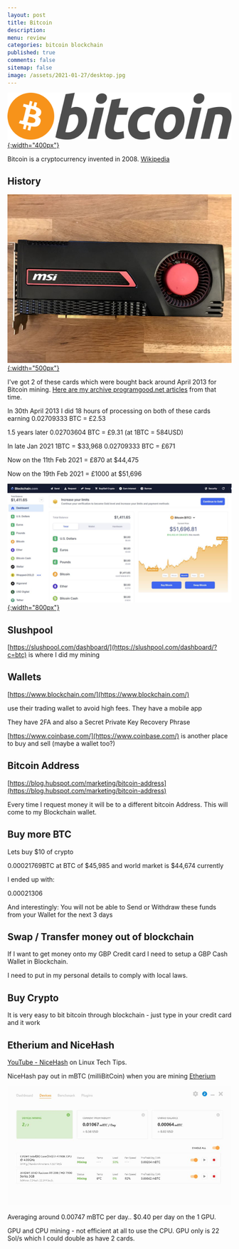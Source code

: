 ```yaml
---
layout: post
title: Bitcoin 
description: 
menu: review
categories: bitcoin blockchain
published: true 
comments: false     
sitemap: false
image: /assets/2021-01-27/desktop.jpg
---
```



[![Bitcoin logo](/assets/2021-02-19/bitcoin.svg "Bitcoin"){:width="400px"}](/assets/2021-02-19/bitcoin.svg)

Bitcoin is a cryptocurrency invented in 2008. [Wikipedia](https://en.wikipedia.org/wiki/Bitcoin)

## History

[![My card 7970](/assets/2021-01-27/msi.jpg "7970"){:width="500px"}](/assets/2021-01-27/msi.jpg)

I've got 2 of these cards which were bought back around April 2013 for Bitcoin mining.
[Here are my archive programgood.net articles](https://web.archive.org/web/20170701030000/http://www.programgood.net/CategoryView,category,Bitcoin.aspx) from that time.

In 30th April 2013 I did 18 hours of processing on both of these cards earning 0.02709333 BTC = £2.53

1.5 years later 0.02703604 BTC = £9.31 (at 1BTC = 584USD)

In late Jan 2021 1BTC = $33,968 0.02709333 BTC = £671

Now on the 11th Feb 2021 = £870 at $44,475

Now on the 19th Feb 2021 = £1000 at $51,696

[![Blockchain](/assets/2021-02-19/blockchain.jpg "Blockchain"){:width="800px"}](/assets/2021-02-19/blockchain.jpg)

## Slushpool

[https://slushpool.com/dashboard/](https://slushpool.com/dashboard/?c=btc) is where I did my mining


## Wallets

[https://www.blockchain.com/](https://www.blockchain.com/)

use their trading wallet to avoid high fees. They have a mobile app

They have 2FA and also a Secret Private Key Recovery Phrase

[https://www.coinbase.com/](https://www.coinbase.com/) is another place to buy and sell (maybe a wallet too?)

## Bitcoin Address

[https://blog.hubspot.com/marketing/bitcoin-address](https://blog.hubspot.com/marketing/bitcoin-address)

Every time I request money it will be to a different bitcoin Address. This will come to my Blockchain wallet.

## Buy more BTC

Lets buy $10 of crypto

0.00021769BTC at BTC of $45,985 and world market is $44,674 currently

I ended up with:

0.00021306

And interestingly: You will not be able to Send or Withdraw these funds from your Wallet for the next 3 days

## Swap / Transfer money out of blockchain

If I want to get money onto my GBP Credit card I need to setup a GBP Cash Wallet in Blockchain.

I need to put in my personal details to comply with local laws.


## Buy Crypto

It is very easy to bit bitcoin through blockchain - just type in your credit card and it work


## Etherium and NiceHash

[YouTube - NiceHash](https://www.youtube.com/watch?v=swOj0wvuCO8&t=44s) on Linux Tech Tips.

NiceHash pay out in mBTC (milliBitCoin) when you are mining [Etherium](https://ethereum.org/en/)


<!-- [![nice](/assets/2021-02-19/nice.jpg "Blockchain"){:width="800px"}](/assets/2021-02-19/nice.jpg) -->
[![nice](/assets/2021-02-19/nice.jpg "Blockchain")](/assets/2021-02-19/nice.jpg)

Averaging around 0.00747 mBTC per day.. $0.40 per day on the 1 GPU.

GPU and CPU mining - not efficient at all to use the CPU. GPU only is 22 Sol/s which I could double as have 2 cards.



